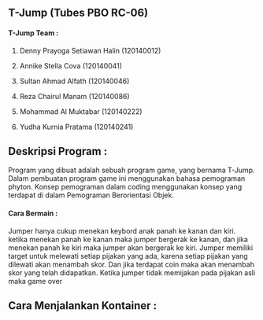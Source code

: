 <h2>T-Jump  (Tubes PBO RC-06) </h2>

<h4>T-Jump Team : </h4>

1. Denny Prayoga Setiawan Halin         (120140012)

2. Annike Stella Cova                   (120140041)

3. Sultan Ahmad Alfath                  (120140046)

4. Reza Chairul Manam                   (120140086)

5. Mohammad Al Muktabar                 (120140222)

6. Yudha Kurnia Pratama                 (120140241)

<h2> Deskripsi Program : </h2>
  Program yang dibuat adalah sebuah program game, yang bernama T-Jump.
Dalam pembuatan program game ini menggunakan bahasa pemograman phyton. 
Konsep pemograman dalam coding menggunakan konsep yang terdapat  di dalam Pemograman Berorientasi Objek.
  
<h4>Cara Bermain : </h4>
  Jumper hanya cukup menekan keybord anak panah ke kanan dan kiri. ketika menekan panah ke kanan maka jumper bergerak ke kanan, dan jika menekan panah ke kiri maka jumper akan bergerak ke kiri. Jumper memiliki target untuk melewati setiap pijakan yang ada, karena setiap pijakan yang dilewati akan menambah skor. Dan jika terdapat coin maka akan menambah skor yang telah didapatkan. Ketika jumper tidak memijakan pada pijakan asli maka game over
  
<h2>Cara Menjalankan Kontainer : </h2>
